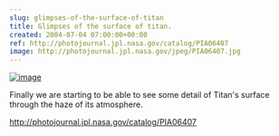 ```yaml
---  
slug: glimpses-of-the-surface-of-titan
title: Glimpses of the surface of titan.
created: 2004-07-04 07:00:00+00:00
ref: http://photojournal.jpl.nasa.gov/catalog/PIA06407
image: http://photojournal.jpl.nasa.gov/jpeg/PIA06407.jpg
---  
```

[![image](http://photojournal.jpl.nasa.gov/jpeg/PIA06407.jpg)](http://photojournal.jpl.nasa.gov/catalog/PIA06407)
 
Finally we are starting to be able to see some detail of Titan's surface through the haze of its atmosphere.

[
  http://photojournal.jpl.nasa.gov/catalog/PIA06407
](http://photojournal.jpl.nasa.gov/catalog/PIA06407)

